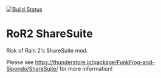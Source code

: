 [![Build Status](https://travis-ci.com/FunkFrog/RoR2SharedItems.svg?branch=master)](https://travis-ci.com/FunkFrog/RoR2SharedItems)

# RoR2 ShareSuite

Risk of Rain 2's ShareSuite mod.

Please see https://thunderstore.io/package/FunkFrog-and-Sipondo/ShareSuite/ for more information!
